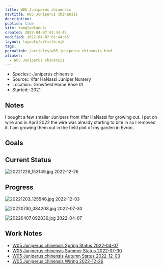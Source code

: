```yaml
---
title: W05 Juniperus chinensis
navtitle: W05 Juniperus chinensis
description: 
publish: true
site: tangledtanuki
created: 2022-04-07 01:44:45
modified: 2022-04-07 01:44:45
layout: layouts/article.njk
tags: 
permalink: /articles/w05_juniperus_chinensis.html
aliases:
  - W05 Juniperus chinensis
---
```


- Species:: Juniperus chinensis
- Source:: Kfar HaNassi Juniper Nursery
- Location::  Growfield Home Base 01
- Started:: 2021
## Notes 

I bought a few smaller Junipers from Kfar HaNassi for growing out. I put on wire and in April 2022 the wire was already starting to bite in so I removed it. I am growing them out in the field plot of my garden in Evron.
## Goals


## Current Status

![20221226_153149.jpg](/img/20221226_153149.jpg)
2022-12-26

## Progress

![20221203_125546.jpg](/img/20221203_125546.jpg)
2022-12-03

![20220730_084208.jpg](/img/20220730_084208.jpg)
2022-07-30

![20220407_092836.jpg](/img/20220407_092836.jpg)
2022-04-07

## Work Notes

- [W05 Juniperus chinensis Spring Status 2022-04-07](/articles/w05_spring_status_2022-04-07.html)
- [W05 Juniperus chinensis Summer Status 2022-07-30](/articles/w05_summer_status_2022-07-30.html)
- [W05 Juniperus chinensis Autumn Status 2022-12-03](/articles/w05_autumn_status_2022-12-03.html)
- [W05 Juniperus chinensis Wiring 2022-12-26](/articles/w05_wiring_2022-12-26.html)


